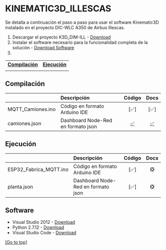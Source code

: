 # KINEMATIC3D_ILLESCAS
Se detalla a continuación el paso a paso para usar el software Kinematic3D instalado en el proyecto DIC-WLC A350 de Airbus Illescas.
1. Descargar el proyecto K3D_DIM-ILL - [Download](https://dev.azure.com/AritexSoftware/_git/K3D_DIM-ILL)
2. Instalar el software necesario para la funcionalidad completa de la solución - [Download Software](#Software)
3. 



| | |
|-|-|
|[**Compilación**](#compilación) |[**Ejecución**](#ejecución) |
| | |

## Compilación
| | Descripción | Código | Docs |
|-|:------------|:----:|:----:|
|MQTT_Camiones.ino | Código en formato Arduino IDE |[:white_check_mark:]|[:white_check_mark:]|
|camiones.json| Dashboard Node-Red en formato json |[:white_check_mark:](/Camiones/camiones.json)|[:white_check_mark:](/Camiones/README.md)|

## Ejecución
| | Descripción | Código | Docs |
|-|:------------|:----:|:----:|
|ESP32_Fabrica_MQTT.ino | Código en formato Arduino IDE |[:white_check_mark:]|:negative_squared_cross_mark:|
|planta.json| Dashboard Node-Red en formato json |[:white_check_mark:]|:negative_squared_cross_mark:|


## Software
- Visual Studio 2012 - [Download](https://visualstudio.microsoft.com/es/vs/older-downloads/)
- Python 2.7.12 - [Download](https://www.python.org/downloads/release/python-2712/)
- Visual Studio Code - [Download](https://code.visualstudio.com/)

[[Go to top]](#KINEMATIC3D_ILLESCAS)

